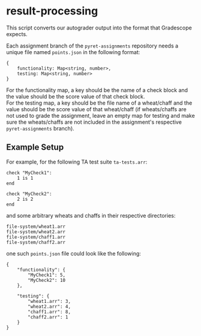 # result-processing
This script converts our autograder output into the format that Gradescope expects.

Each assignment branch of the `pyret-assignments` repository needs a unique file named `points.json` in the following format:
```
{
    functionality: Map<string, number>,
    testing: Map<string, number>
}
```
For the functionality map, a key should be the name of a check block and the value should be the score value of that check block. \
For the testing map, a key should be the file name of a wheat/chaff and the value should be the score value of that wheat/chaff (if wheats/chaffs are not used to grade the assignment, leave an empty map for testing and make sure the wheats/chaffs are not included in the assignment's respective `pyret-assignments` branch).

## Example Setup

For example, for the following TA test suite `ta-tests.arr`:
```
check "MyCheck1":
    1 is 1
end

check "MyCheck2":
    2 is 2
end
```

and some arbitrary wheats and chaffs in their respective directories:
```
file-system/wheat1.arr
file-system/wheat2.arr
file-system/chaff1.arr
file-system/chaff2.arr
```

one such ```points.json``` file could look like the following:
```
{
    "functionality": {
        "MyCheck1": 5,
        "MyCheck2": 10
    },

    "testing": {
        "wheat1.arr": 3,
        "wheat2.arr": 4,
        "chaff1.arr": 8,
        "chaff2.arr": 1
    }
}
```
